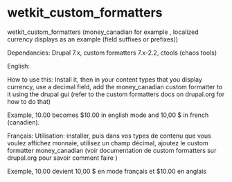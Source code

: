 wetkit_custom_formatters
========================

wetkit_custom_formatters (money_canadian for example , localized currency displays as an example (field suffixes or prefixes))

Dependancies: Drupal 7.x, custom formatters 7.x-2.2, ctools (chaos tools)

English:

How to use this:  Install it, then in your content types that you display currency, use a decimal field, add the money_canadian custom formatter to it using the drupal gui 
(refer to the custom formatters docs on drupal.org for how to do that)

Example, 10.00 becomes $10.00 in english mode and 10,00 $ in french (canadien).

Français:
Utilisation: installer, puis dans vos types de contenu que vous voulez affichez monnaie,
utilisez un champ décimal, ajoutez le custom formatter money_canadian 
(voir documentation de custom formatters sur drupal.org pour savoir comment faire )

Exemple, 10.00 devient 10,00 $ en mode français et $10.00 en anglais

